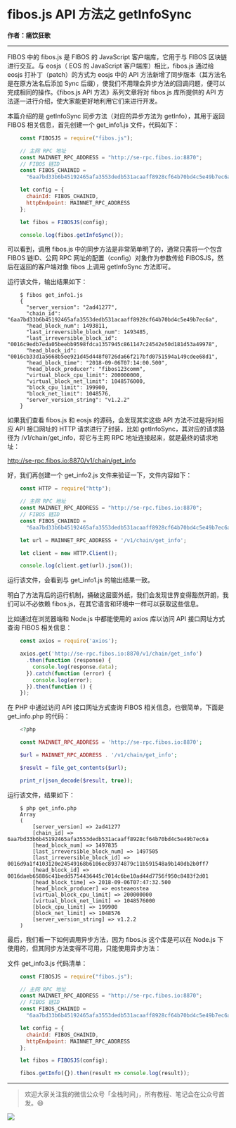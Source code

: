 # fibos.js API 方法之 getInfoSync

**作者：痛饮狂歌**

***

FIBOS 中的 fibos.js 是 FIBOS 的 JavaScript 客户端库，它用于与 FIBOS 区块链进行交互。与 eosjs（ EOS 的 JavaScript 客户端库）相比，fibos.js 通过给 eosjs 打补丁（patch）的方式为 eosjs 中的 API 方法新增了同步版本（其方法名是在原方法名后添加 Sync 后缀），使我们不用理会异步方法的回调问题，便可以完成相同的操作。《fibos.js API 方法》系列文章将对 fibos.js 库所提供的 API 方法逐一进行介绍，使大家能更好地利用它们来进行开发。

本篇介绍的是 getInfoSync 同步方法（对应的异步方法为 getInfo），其用于返回 FIBOS 相关信息，首先创建一个 get_info1.js 文件，代码如下：

```js
    const FIBOSJS = require("fibos.js");

    // 主网 RPC 地址
    const MAINNET_RPC_ADDRESS = "http://se-rpc.fibos.io:8870";
    // FIBOS 链ID
    const FIBOS_CHAINID =
      "6aa7bd33b6b45192465afa3553dedb531acaaff8928cf64b70bd4c5e49b7ec6a";

    let config = {
      chainId: FIBOS_CHAINID,
      httpEndpoint: MAINNET_RPC_ADDRESS
    };

    let fibos = FIBOSJS(config);

    console.log(fibos.getInfoSync());
```


可以看到，调用 fibos.js 中的同步方法是非常简单明了的，通常只需将一个包含 FIBOS 链ID、公网 RPC 网址的配置（config）对象作为参数传给 FIBOSJS，然后在返回的客户端对象 fibos 上调用 getInfoSync 方法即可。

运行该文件，输出结果如下：

```shell
    $ fibos get_info1.js
    {
      "server_version": "2ad41277",
      "chain_id": "6aa7bd33b6b45192465afa3553dedb531acaaff8928cf64b70bd4c5e49b7ec6a",
      "head_block_num": 1493811,
      "last_irreversible_block_num": 1493485,
      "last_irreversible_block_id": "0016c9edb7eda05beebb9598fdca1357945c861147c24542e50d181d53a49978",
      "head_block_id": "0016cb33d1a5668b5ee921d45d448f0726da66f217bfd0751594a149cdee68d1",
      "head_block_time": "2018-09-06T07:14:00.500",
      "head_block_producer": "fibos123comm",
      "virtual_block_cpu_limit": 200000000,
      "virtual_block_net_limit": 1048576000,
      "block_cpu_limit": 199900,
      "block_net_limit": 1048576,
      "server_version_string": "v1.2.2"
    }
```

如果我们查看 fibos.js 和 eosjs 的源码，会发现其实这些 API 方法不过是将对相应 API 接口网址的 HTTP 请求进行了封装，比如 getInfoSync，其对应的请求路径为 /v1/chain/get_info，将它与主网 RPC 地址连接起来，就是最终的请求地址：

http://se-rpc.fibos.io:8870/v1/chain/get_info

好，我们再创建一个 get_info2.js 文件来验证一下，文件内容如下：

```js
    const HTTP = require("http");

    // 主网 RPC 地址
    const MAINNET_RPC_ADDRESS = "http://se-rpc.fibos.io:8870";
    // FIBOS 链ID
    const FIBOS_CHAINID =
      "6aa7bd33b6b45192465afa3553dedb531acaaff8928cf64b70bd4c5e49b7ec6a";

    let url = MAINNET_RPC_ADDRESS + '/v1/chain/get_info';

    let client = new HTTP.Client();

    console.log(client.get(url).json());
```

运行该文件，会看到与 get_info1.js 的输出结果一致。

明白了方法背后的运行机制，捅破这层窗外纸，我们会发现世界变得豁然开朗，我们可以不必依赖 fibos.js，在其它语言和环境中一样可以获取这些信息。

比如通过在浏览器端和 Node.js 中都能使用的 axios 库以访问 API 接口网址方式查询 FIBOS 相关信息：

```js
    const axios = require('axios');

    axios.get('http://se-rpc.fibos.io:8870/v1/chain/get_info')
      .then(function (response) {
        console.log(response.data);
      }).catch(function (error) {
        console.log(error);
      }).then(function () {
    });
```

在 PHP 中通过访问 API 接口网址方式查询 FIBOS 相关信息，也很简单，下面是 get_info.php 的代码：

```php
    <?php

    const MAINNET_RPC_ADDRESS = 'http://se-rpc.fibos.io:8870';

    $url = MAINNET_RPC_ADDRESS . '/v1/chain/get_info';

    $result = file_get_contents($url);

    print_r(json_decode($result, true));
```

运行该文件，结果如下：

```shell
    $ php get_info.php
    Array
    (
        [server_version] => 2ad41277
        [chain_id] => 6aa7bd33b6b45192465afa3553dedb531acaaff8928cf64b70bd4c5e49b7ec6a
        [head_block_num] => 1497835
        [last_irreversible_block_num] => 1497505
        [last_irreversible_block_id] => 0016d9a1f4103120e24549168b6106ec89374879c11b591548a9b140db2b0ff7
        [head_block_id] => 0016daeb65886c41bedd5754436445c7014c6be10ad44d7756f950c8483f2d01
        [head_block_time] => 2018-09-06T07:47:32.500
        [head_block_producer] => eosteaeostea
        [virtual_block_cpu_limit] => 200000000
        [virtual_block_net_limit] => 1048576000
        [block_cpu_limit] => 199900
        [block_net_limit] => 1048576
        [server_version_string] => v1.2.2
    )
```

最后，我们看一下如何调用异步方法，因为 fibos.js 这个库是可以在 Node.js 下使用的，但其同步方法变得不可用，只能使用异步方法：

文件 get_info3.js 代码清单：

```js
    const FIBOSJS = require("fibos.js");

    // 主网 RPC 地址
    const MAINNET_RPC_ADDRESS = "http://se-rpc.fibos.io:8870";
    // FIBOS 链ID
    const FIBOS_CHAINID =
      "6aa7bd33b6b45192465afa3553dedb531acaaff8928cf64b70bd4c5e49b7ec6a";

    let config = {
      chainId: FIBOS_CHAINID,
      httpEndpoint: MAINNET_RPC_ADDRESS
    };

    let fibos = FIBOSJS(config);

    fibos.getInfo({}).then(result => console.log(result));
```

***

> 欢迎大家关注我的微信公众号「全栈时间」，所有教程、笔记会在公众号首发。:smile:

![](https://github.com/getive/fibos-tutorials/raw/master/qrcode.jpg)